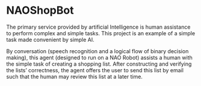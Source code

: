 # NAOShopBot

The primary service provided by artificial Intelligence is human assistance to perform complex and simple tasks. This project is an example of a simple task made convenient by simple AI.

By conversation (speech recognition and a logical flow of binary decision making), this agent (designed to run on a NAO Robot) assists a human with the simple task of creating a shopping list. After constructing and verifying the lists’ correctness, the agent offers the user to send this list by email such that the human may review this list at a later time.

